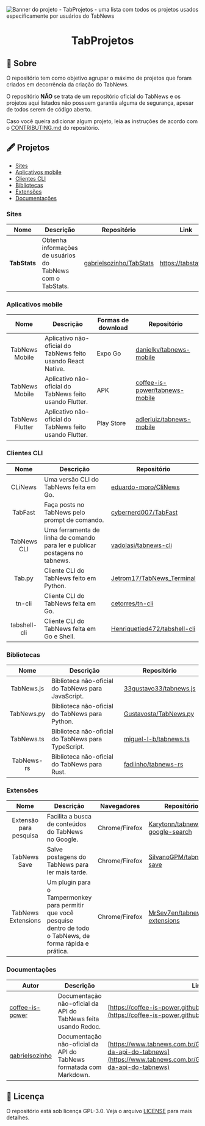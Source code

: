 ![Banner do projeto - TabProjetos - uma lista com todos os projetos usados especificamente por usuários do TabNews](/TabProjetos%20Banner.png)

<div align="center">

# TabProjetos

</div>

## 🧐 Sobre
O repositório tem como objetivo agrupar o máximo de projetos que foram criados em decorrência da criação do TabNews. 

O repositório **NÃO** se trata de um repositório oficial do TabNews e os projetos aqui listados não possuem garantia alguma de segurança, apesar de todos serem de código aberto.

Caso você queira adicionar algum projeto, leia as instruções de acordo com o [CONTRIBUTING.md](/CONTRIBUTING.md) do repositório.


## 🖋 Projetos
- [Sites](#sites)
- [Aplicativos mobile](#mobile)
- [Clientes CLI](#cli)
- [Bibliotecas](#bibliotecas)
- [Extensões](#extensoes)
- [Documentações](#documentacoes)


<div id="sites"/>

### Sites
| Nome | Descrição | Repositório | Link |
|:----:|-----------|-------------|------|
| **TabStats** | Obtenha informações de usuários do TabNews com o TabStats. | [gabrielsozinho/TabStats](https://github.com/gabrielsozinho/TabStats/) | https://tabstats.ga |


<div id="mobile"/>

### Aplicativos mobile
| Nome | Descrição | Formas de download | Repositório |
|:----:|-----------|--------------------|-------------|
| TabNews Mobile | Aplicativo não-oficial do TabNews feito usando React Native. | Expo Go | [danielkv/tabnews-mobile](https://github.com/danielkv/tabnews-mobile) |
| TabNews Mobile | Aplicativo não-oficial do TabNews feito usando Flutter. | APK | [coffee-is-power/tabnews-mobile](https://github.com/coffee-is-power/tabnews-mobile/) |
| TabNews Flutter | Aplicativo não-oficial do TabNews feito usando Flutter. | Play Store | [adlerluiz/tabnews-mobile](https://github.com/adlerluiz/tabnews-mobile) |


<div id="cli"/>

### Clientes CLI
| Nome | Descrição | Repositório |
|:----:|-----------|-------------|
| CLiNews | Uma versão CLI do TabNews feita em Go. | [eduardo-moro/CliNews](https://github.com/eduardo-moro/CliNews) |
| TabFast | Faça posts no TabNews pelo prompt de comando. | [cybernerd007/TabFast](https://github.com/cybernerd007/TabFast) |
| TabNews CLI | Uma ferramenta de linha de comando para ler e publicar postagens no tabnews. | [vadolasi/tabnews-cli](https://github.com/vadolasi/tabnews-cli) |
| Tab.py | Cliente CLI do TabNews feito em Python. | [Jetrom17/TabNews_Terminal](https://github.com/Jetrom17/TabNews_Terminal) |
| tn-cli | Cliente CLI do TabNews feita em Go. | [cetorres/tn-cli](https://github.com/cetorres/tn-cli) |
| tabshell-cli | Cliente CLI do TabNews feita em Go e Shell. | [Henriquetied472/tabshell-cli](https://github.com/Henriquetied472/tabshell-cli) |

<div id="bibliotecas"/>

### Bibliotecas
| Nome | Descrição | Repositório |
|:----:|-----------|-------------|
| TabNews.js | Biblioteca não-oficial do TabNews para JavaScript. | [33gustavo33/tabnews.js](https://github.com/33gustavo33/tabnews.js) |
| TabNews.py | Biblioteca não-oficial do TabNews para Python. | [Gustavosta/TabNews.py](https://github.com/Gustavosta/TabNews.py) |
| TabNews.ts | Biblioteca não-oficial do TabNews para TypeScript. | [miguel-l-b/tabnews.ts](https://github.com/miguel-l-b/tabnews.ts) |
| TabNews-rs | Biblioteca não-oficial do TabNews para Rust. | [fadiinho/tabnews-rs](https://github.com/fadiinho/tabnews-rs) |


<div id="extensoes"/>

### Extensões
| Nome | Descrição | Navegadores | Repositório |
|:----:|-----------|-------------|-------------|
| Extensão para pesquisa | Facilita a busca de conteúdos do TabNews no Google. | Chrome/Firefox | [Karytonn/tabnews-google-search](https://github.com/Karytonn/tabnews-google-search) |
| TabNews Save | Salve postagens do TabNews para ler mais tarde. | Chrome/Firefox | [SilvanoGPM/tabnews-save](https://github.com/SilvanoGPM/tabnews-save) |
| TabNews Extensions | Um plugin para o Tampermonkey para permitir que você pesquise dentro de todo o TabNews, de forma rápida e prática. | Chrome/Firefox | [MrSev7en/tabnews-extensions](https://github.com/MrSev7en/tabnews-extensions)


<div id="documentacoes"/>

### Documentações
| Autor | Descrição | Link |
|-------|-----------|------|
| [coffee-is-power](https://github.com/coffee-is-power) | Documentação não-oficial da API do TabNews feita usando Redoc. | [https://coffee-is-power.github.io/tabnews-openapi/](https://coffee-is-power.github.io/tabnews-openapi/) |
| [gabrielsozinho](https://github.com/gabrielsozinho) | Documentação não-oficial da API do TabNews formatada com Markdown. | [https://www.tabnews.com.br/GabrielSozinho/documentacao-da-api-do-tabnews](https://www.tabnews.com.br/GabrielSozinho/documentacao-da-api-do-tabnews) |

## 📝 Licença
O repositório está sob licença GPL-3.0. Veja o arquivo [LICENSE](/LICENSE) para mais detalhes.
